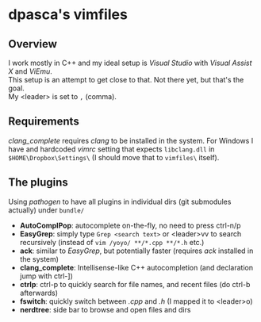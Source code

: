 # dpasca's vimfiles

## Overview

I work mostly in C++ and my ideal setup is *Visual Studio* with *Visual Assist X* and *ViEmu*.
<br>This setup is an attempt to get close to that. Not there yet, but that's the goal.
<br>My \<leader\> is set to `,` (comma).

## Requirements

*clang_complete* requires *clang* to be installed in the system.
For Windows I have and hardcoded *vimrc* setting that expects `libclang.dll` in `$HOME\Dropbox\Settings\` (I should move that to `vimfiles\` itself).

## The plugins

Using *pathogen* to have all plugins in individual dirs (git submodules actually) under `bundle/`

* **AutoComplPop**: autocomplete on-the-fly, no need to press ctrl-n/p
* **EasyGrep**: simply type `Grep <search text>` or \<leader\>vv to search recursively (instead of `vim /yoyo/ **/*.cpp **/*.h` etc.)
* **ack**: similar to *EasyGrep*, but potentially faster (requires *ack* installed in the system)
* **clang_complete**: Intellisense-like C++ autocompletion (and declaration jump with ctrl-])
* **ctrlp**: ctrl-p to quickly search for file names, and recent files (do ctrl-b afterwards)
* **fswitch**: quickly switch between *.cpp* and *.h* (I mapped it to \<leader\>o)
* **nerdtree**: side bar to browse and open files and dirs
